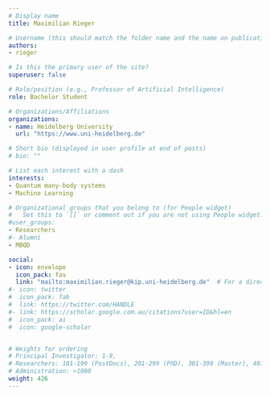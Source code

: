 ```yaml
---
# Display name
title: Maximilian Rieger

# Username (this should match the folder name and the name on publications)
authors:
- rieger

# Is this the primary user of the site?
superuser: false

# Role/position (e.g., Professor of Artificial Intelligence)
role: Bachelor Student

# Organizations/Affiliations
organizations:
- name: Heidelberg University
  url: "https://www.uni-heidelberg.de"

# Short bio (displayed in user profile at end of posts)
# bio: ""

# List each interest with a dash
interests:
- Quantum many-body systems
- Machine Learning

# Organizational groups that you belong to (for People widget)
#   Set this to `[]` or comment out if you are not using People widget.
#user_groups:
- Researchers
#- Alumni
- MBQD

social:
- icon: envelope
  icon_pack: fas
  link: "mailto:maximilian.rieger@kip.uni-heidelberg.de"  # For a direct email link, use "mailto:test@example.org".
#- icon: twitter
#  icon_pack: fab
#  link: https://twitter.com/HANDLE
#- link: https://scholar.google.com.au/citations?user=ID&hl=en
#  icon_pack: ai
#  icon: google-scholar


# Weights for ordering
# Principal Investigator: 1-9,
# Researchers: 101-199 (PostDocs), 201-299 (PhD), 301-399 (Master), 401-499 (Bachelor)
# Administration: >1000
weight: 426
---
```

